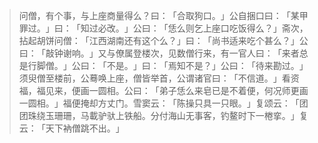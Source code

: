 
> 问僧，有个事，与上座商量得么？曰：​「合取狗口。​」公自捆口曰：​「某甲罪过。​」曰：​「知过必改。​」公曰：​「恁么则乞上座口吃饭得么？​」斋次，拈起胡饼问僧：​「江西湖南还有这个么？​」曰：​「尚书适来吃个甚么？​」公曰：​「敲钟谢响。​」又与僚属登楼次，见数僧行来，有一官人曰：​「来者总是行脚僧。​」公曰：​「不是。​」曰：​「焉知不是？​」公曰：​「待来勘过。​」须臾僧至楼前，公蓦唤上座，僧皆举首，公谓诸官曰：​「不信道。​」看资福，福见来，便画一圆相。公曰：​「弟子恁么来皂已是不着便，何况师更画一圆相。​」福便掩却方丈门。雪窦云：​「陈操只具一只眼。​」复颂云：​「团团珠绕玉珊珊，马載驴驮上铁船。分付海山无事客，钓鳌时下一棬挛。​」复云：​「天下衲僧跳不出。​」

